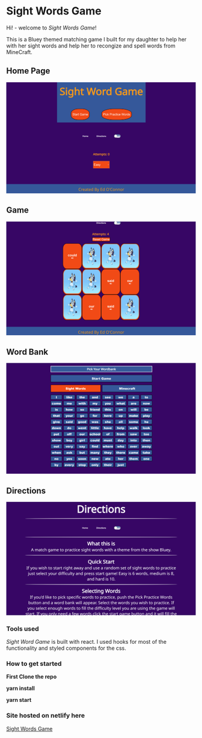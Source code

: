 # Sight Words Game

Hi! - welcome to _Sight Words Game_!

This is a Bluey themed matching game I built for my daughter to help her with her sight words and help her to recongize and spell words from MineCraft.

## Home Page

![Home](src/images/Home.png)

## Game

![Game](src/images/Game.png)

## Word Bank

![Word Bank](src/images/WordBank.png)

## Directions

![Directions](src/images/Directions.png)

### Tools used

_Sight Word Game_ is built with react.  I used hooks for most of the functionality and styled components for the css.

### How to get started

**First Clone the repo**

**yarn install**

**yarn start**

### Site hosted on netlify here 

[Sight Words Game](sight-words-game.netlify.app)